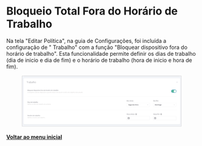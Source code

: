 # Bloqueio Total Fora do Horário de Trabalho

Na tela "Editar Política", na guia de Configurações, foi incluída a configuração de " Trabalho" com a função "Bloquear dispositivo fora do horário de trabalho".  Esta funcionalidade permite definir os dias de trabalho (dia de inicio e dia de fim)  e o horário de trabalho (hora de inicio e hora de fim).

<figure><img src="../../.gitbook/assets/image (86).png" alt=""><figcaption></figcaption></figure>

[**Voltar ao menu inicial** ](./)

